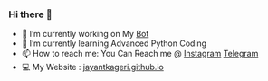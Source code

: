### Hi there 🤘

- 🔭 I’m currently working on My [Bot](t.me/TGGroupManager_bot)
- 🌱 I’m currently learning Advanced Python Coding
- 📫 How to reach me: You Can Reach me @ [Instagram](instagram.com/jayantkageri) [Telegram](t.me/jayantkageri)
- 💻 My Website : [jayantkageri.github.io](jayantkageri.github.io)
